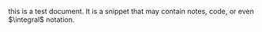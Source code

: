 this is a test document.  It is a snippet that may contain notes, code, or even $\integral$ notation.
